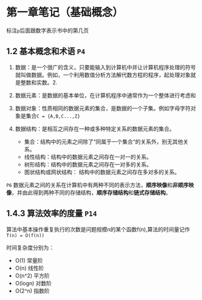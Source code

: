 第一章笔记（基础概念）
=======
标注`p`后面跟数字表示书中的第几页


1.2 基本概念和术语	`P4`
-

1. 数据：是一个很广的含义，只要能输入到计算机中并让计算机程序处理的符号就叫做数据。例如，一个利用数值分析方法解代数方程的程序，起处理对象就是整数和实数。2. 

2. 数据元素：是数据的基本单位，在计算机程序中通常作为一个整体进行考虑和


3. 数据对象：性质相同的数据元素的集合，是数据的一个子集。例如字母字符对象是集合`C = {A,B,C...,Z}`

4. 数据结构：是相互之间存在一种或多种特定关系的数据元素的集合。
	
	* 集合：结构中的元素之间除了“同属于一个集合“的关系外，别无其他关系。
	* 线性结构：结构中的数据元素之间存在一对一的关系。
	* 树形结构：结构中的数据元素之间存在一对多的关系。
	* 图状结构或网状结构： 结构中的数据元素之间存在多对多的关系。
	

`P6` 数据元素之间的关系在计算机中有两种不同的表示方法，**顺序映像**和**非顺序映像**，并由此得到两种不同的存储结构，**顺序存储结构**和**链式存储结构**。

1.4.3 算法效率的度量 `P14`
-

算法中基本操作重复执行的次数是问题规模n的某个函数f(n),算法的时间量记作 `T(n) = O(f(n))`

时间复杂度分别为：

* O(1) 		常量阶
* O(n) 		线性阶
* O(n^2) 	平方阶
* O(logn) 	对数阶
* O(2^n) 	指数阶